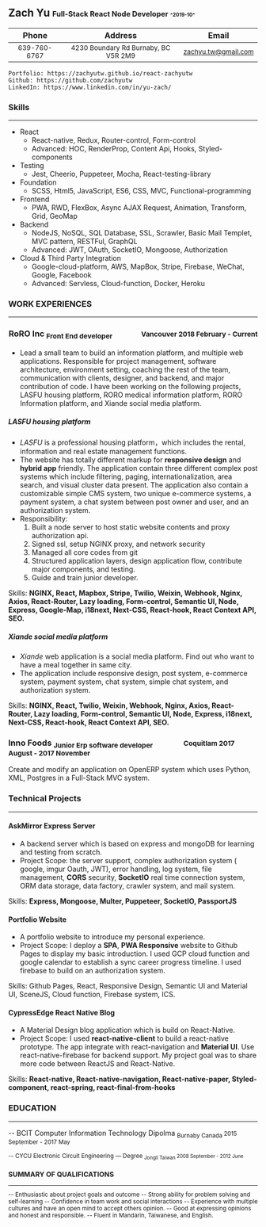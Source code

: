 ## Zach Yu <small><small>Full-Stack React Node Developer</small>  <small><small><small>^2019-10^</small></small></small> 

|Phone | Address | Email| 
|:--------:|:------:|:-------:|
| <small>639-760-6767| <small>4230 Boundary Rd Burnaby, BC V5R 2M9 </small>| <small>[zachyu.tw@gmail.com](zachyu.tw@gmail.com)|</small> 

```pug
Portfolio: https://zachyutw.github.io/react-zachyutw
Github: https://github.com/zachyutw
LinkedIn: https://www.linkedin.com/in/yu-zach/
```
### Skills
-------
- React
	- React-native, Redux, Router-control, Form-control 
	- Advanced: HOC, RenderProp, Content Api, Hooks, Styled-components
- Testing
	- Jest, Cheerio, Puppeteer, Mocha, React-testing-library
- Foundation
	- SCSS, Html5, JavaScript, ES6, CSS, MVC, Functional-programming
- Frontend
	- PWA, RWD, FlexBox, Async AJAX Request, Animation, Transform, Grid, GeoMap
- Backend
	- NodeJS, NoSQL, SQL Database, SSL, Scrawler, Basic Mail Templet, MVC pattern, RESTFul, GraphQL
	- Advanced: JWT, OAuth, SocketIO, Mongoose, Authorization
- Cloud & Third Party Integration
	- Google-cloud-platform, AWS, MapBox, Stripe, Firebase, WeChat, Google, Facebook
	- Advanced: Servless, Cloud-function, Docker, Heroku


### WORK EXPERIENCES
----
### <div style="text-align:right">RoRO Inc <sub>Front End developer</sub>&nbsp;&nbsp;&nbsp;&nbsp;&nbsp;&nbsp;&nbsp;&nbsp;&nbsp;&nbsp;&nbsp;&nbsp;&nbsp;&nbsp; <small>Vancouver 2018 February - Current</small> </div>
- Lead a small team to build an information platform, and multiple web applications. Responsible for project management, software architecture, environment setting, coaching the rest of the team, communication with clients, designer, and backend, and major contribution of code. I have been working on the following projects, LASFU housing platform, RORO medical information platform, RORO Information platform, and Xiande social media platform.
##### LASFU housing platform
* *LASFU* is a professional housing platform，which includes the rental, information and real estate management functions.
* The website has totally different markup for **responsive design** and **hybrid app** friendly. The application contain three different complex post systems which include filtering, paging, internationalization, area search, and visual cluster data present. The application also contain a customizable simple CMS system, two unique e-commerce systems, a payment system, a chat system between post owner and user, and an authorization system. 
* Responsibility: 
	1. Built a node server to host static website contents and proxy authorization api. 
	2. Signed ssl, setup NGINX proxy, and network security
	3. Managed all core codes from git
	4. Structured application layers, design application flow, contribute major components, and testing.
	5. Guide and train junior developer.
	
Skills: **NGINX, React, Mapbox, Stripe, Twilio, Weixin, Webhook, Nginx, Axios, React-Router, Lazy loading, Form-control, Semantic UI, Node, Express, Google-Map, i18next, Next-CSS, React-hook, React Context API, SEO.**
##### Xiande social media platform
* *Xiande* web application  is a social media platform. Find out who want to have a meal together in same city.
* The application include responsive design,  post system,  e-commerce system, payment system, chat system, simple chat system, and authorization system.

Skills: **NGINX, React, Twilio, Weixin, Webhook, Nginx, Axios, React-Router, Lazy loading, Form-control, Semantic UI, Node, Express, i18next, Next-CSS, React-hook, React Context API, SEO.**  


### Inno Foods <sub>Junior Erp software developer</sub> &nbsp;&nbsp;&nbsp;&nbsp;&nbsp;&nbsp;&nbsp;&nbsp;&nbsp;&nbsp;&nbsp;&nbsp;&nbsp;&nbsp;  <small>Coquitlam 2017 August - 2017 November  </small>
  
Create and modify an application on OpenERP system which uses Python, XML, Postgres in a Full-Stack MVC system.
### Technical Projects
---
#### AskMirror Express Server 
- A backend server which is based on express and mongoDB for learning and testing from scratch.
- Project Scope: the server support, complex authorization system ( google, imgur Oauth, JWT), error handling, log system, file management, **CORS** security, **SocketIO** real time connection system, ORM data storage, data factory, crawler system, and mail system.

Skills: **Express, Mongoose, Multer, Puppeteer, SocketIO, PassportJS**

#### Portfolio Website
- A portfolio website to introduce my personal experience.
- Project Scope: I deploy a **SPA**, **PWA Responsive** website to Github Pages to display my basic introduction. I used GCP cloud function and google calendar to establish a sync career progress timeline. I used firebase to build on an authorization system.

Skills: Github Pages, React, Responsive Design, Semantic UI and Material UI, SceneJS, Cloud function, Firebase system, ICS.

#### CypressEdge React Native Blog
- A Material Design blog application which is build on React-Native.
- Project Scope: I used **react-native-client** to build a react-native prototype. The app integrate with react-navigation and **Material UI**. Use react-native-firebase for backend support. My project goal was to share more code between ReactJS and React-Native.  

Skills: **React-native, React-native-navigation, React-native-paper, Styled-component, react-spring, react-final-from-hooks** 

### EDUCATION
---
-- BCIT Computer Information Technology Dipolma <sub>Burnaby Canada </sub> <small>2015 September - 2017 May</samll>

-- CYCU Electronic Circuit Engineering  — Degree <sub>Jongli Taiwan </sub> <small>2008 September - 2012 June </small>
  

### SUMMARY OF QUALIFICATIONS
---

-- Enthusiastic about project goals and outcome
-- Strong ability for problem solving and self-learning
-- Confidence in team work and social interactions
-- Experience with multiple cultures and have an open mind to accept others opinion.
-- Good at expressing opinions and honest and responsible.
-- Fluent in Mandarin, Taiwanese, and English. 
<!--stackedit_data:
eyJoaXN0b3J5IjpbMTU3NTk5MTM4MywtMTExMDgyOTUxOSwtMT
cxMTIxOTA4NSwtMTQzOTg4Mzk1LDg2Nzc3MDI0MiwtMTU5NTg0
NjgxNCw0NzgyNTkzMjUsMTg0OTkzNjg0OCwxODU5ODM1MDI1XX
0=
-->